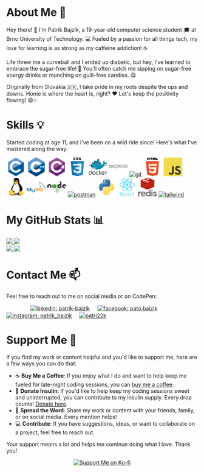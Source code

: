 # About Me 🚀

Hey there! 👋 I'm Patrik Bajzík, a 19-year-old computer science student 🎓 at Brno University of Technology. 💻 Fueled by a passion for all things tech, my love for learning is as strong as my caffeine addiction! ☕️

Life threw me a curveball and I ended up diabetic, but hey, I've learned to embrace the sugar-free life! 🍬 You'll often catch me sipping on sugar-free energy drinks or munching on guilt-free candies. 😋

Originally from Slovakia 🇸🇰, I take pride in my roots despite the ups and downs. Home is where the heart is, right? ❤️ Let's keep the positivity flowing! 😄✨

# Skills 💡

Started coding at age 11, and I've been on a wild ride since! Here's what I've mastered along the way:

<p align="left"> 
  <a href="https://www.cprogramming.com/" target="_blank" rel="noreferrer"> <img src="https://raw.githubusercontent.com/devicons/devicon/master/icons/c/c-original.svg" alt="c" width="50" height="50"/></a> <a href="https://www.w3schools.com/cpp/" target="_blank" rel="noreferrer"> <img src="https://raw.githubusercontent.com/devicons/devicon/master/icons/cplusplus/cplusplus-original.svg" alt="cplusplus" width="50" height="50"/></a> <a href="https://www.w3schools.com/cs/" target="_blank" rel="noreferrer"> <img src="https://raw.githubusercontent.com/devicons/devicon/master/icons/csharp/csharp-original.svg" alt="csharp" width="50" height="50"/></a> <a href="https://www.w3schools.com/css/" target="_blank" rel="noreferrer"> <img src="https://raw.githubusercontent.com/devicons/devicon/master/icons/css3/css3-original-wordmark.svg" alt="css3" width="50" height="50"/></a> <a href="https://www.docker.com/" target="_blank" rel="noreferrer"> <img src="https://raw.githubusercontent.com/devicons/devicon/master/icons/docker/docker-original-wordmark.svg" alt="docker" width="50" height="50"/></a> <a href="https://expressjs.com" target="_blank" rel="noreferrer"> <img src="https://raw.githubusercontent.com/devicons/devicon/master/icons/express/express-original-wordmark.svg" alt="express" width="50" height="50"/></a> <a href="https://git-scm.com/" target="_blank" rel="noreferrer"> <img src="https://www.vectorlogo.zone/logos/git-scm/git-scm-icon.svg" alt="git" width="50" height="50"/></a> <a href="https://html.spec.whatwg.org/multipage/" target="_blank" rel="noreferrer"> <img src="https://raw.githubusercontent.com/devicons/devicon/master/icons/html5/html5-original-wordmark.svg" alt="html5" width="50" height="50"/></a> <a href="https://developer.mozilla.org/en-US/docs/Web/JavaScript" target="_blank" rel="noreferrer"> <img src="https://raw.githubusercontent.com/devicons/devicon/master/icons/javascript/javascript-original.svg" alt="javascript" width="50" height="50"/></a> <a href="https://www.linux.org/" target="_blank" rel="noreferrer"> <img src="https://raw.githubusercontent.com/devicons/devicon/master/icons/linux/linux-original.svg" alt="linux" width="50" height="50"/></a> <a href="https://www.mysql.com/" target="_blank" rel="noreferrer"> <img src="https://raw.githubusercontent.com/devicons/devicon/master/icons/mysql/mysql-original-wordmark.svg" alt="mysql" width="50" height="50"/></a> <a href="https://nodejs.org" target="_blank" rel="noreferrer"> <img src="https://raw.githubusercontent.com/devicons/devicon/master/icons/nodejs/nodejs-original-wordmark.svg" alt="nodejs" width="50" height="50"/></a> <a href="https://postman.com" target="_blank" rel="noreferrer"> <img src="https://www.vectorlogo.zone/logos/getpostman/getpostman-icon.svg" alt="postman" width="50" height="50"/></a> <a href="https://www.python.org" target="_blank" rel="noreferrer"> <img src="https://raw.githubusercontent.com/devicons/devicon/master/icons/python/python-original.svg" alt="python" width="50" height="50"/></a> <a href="https://reactjs.org/" target="_blank" rel="noreferrer"> <img src="https://raw.githubusercontent.com/devicons/devicon/master/icons/react/react-original-wordmark.svg" alt="react" width="50" height="50"/></a> <a href="https://redis.io" target="_blank" rel="noreferrer"> <img src="https://raw.githubusercontent.com/devicons/devicon/master/icons/redis/redis-original-wordmark.svg" alt="redis" width="50" height="50"/></a> <a href="https://tailwindcss.com/" target="_blank" rel="noreferrer"> <img src="https://www.vectorlogo.zone/logos/tailwindcss/tailwindcss-icon.svg" alt="tailwind" width="50" height="50"/></a> 
</p>

# My GitHub Stats 📊

<div>
  <a href="https://github.com/anuraghazra/github-readme-stats">
    <img src="https://github-readme-streak-stats.herokuapp.com/?user=Patri22k&theme=radical&count_private=true" height="200px" />
  </a>
  <a href="https://github.com/anuraghazra/github-readme-stats">
    <img src="https://github-readme-stats.vercel.app/api?username=Patri22k&show_icons=true&theme=radical" height="200px" />
  </a>
</div>
<div>
  <a width="50%" href="https://github.com/anuraghazra/github-readme-stats">
    <img width="50%" src="https://github-readme-stats.vercel.app/api/wakatime?username=Patri22k&theme=radical&hide=other" />
  </a>
  <a href="https://github.com/anuraghazra/github-readme-stats">
    <img src="https://github-readme-stats.vercel.app/api/top-langs/?username=Patri22k&theme=radical&layout=donut&size_weight=0.5&count_weight=0.5&langs_count=5" height="253px" align="top" />
  </a>
</div>


# Contact Me 📫

Feel free to reach out to me on social media or on CodePen:

<p align="left">
  &nbsp;&nbsp;&nbsp;&nbsp;&nbsp;&nbsp;&nbsp;&nbsp;&nbsp;&nbsp;&nbsp;&nbsp;&nbsp;&nbsp;&nbsp;
  <a href="https://linkedin.com/in/patrik-bajzik" target="blank"><img align="center" src="https://raw.githubusercontent.com/rahuldkjain/github-profile-readme-generator/master/src/images/icons/Social/linked-in-alt.svg" alt="linkedin: patrik-bajzik" height="50" /></a>
  &nbsp;&nbsp;&nbsp;
  <a href="https://fb.com/pato.bajzik" target="blank"><img align="center" src="https://raw.githubusercontent.com/rahuldkjain/github-profile-readme-generator/master/src/images/icons/Social/facebook.svg" alt="facebook: pato.bajzik" height="50" /></a>
  &nbsp;&nbsp;&nbsp;
  <a href="https://instagram.com/patrik_bajzik" target="blank"><img align="center" src="https://raw.githubusercontent.com/rahuldkjain/github-profile-readme-generator/master/src/images/icons/Social/instagram.svg" alt="instagram: patrik_bajzik" height="50" /></a>
  &nbsp;&nbsp;&nbsp;
  <a href="https://codepen.io/patri22k" target="blank"><img align="center" src="https://raw.githubusercontent.com/rahuldkjain/github-profile-readme-generator/master/src/images/icons/Social/codepen.svg" alt="patri22k" height="50" /></a>
</p>

# Support Me 💸

If you find my work or content helpful and you'd like to support me, here are a few ways you can do that:

- ☕ **Buy Me a Coffee**: If you enjoy what I do and want to help keep me fueled for late-night coding sessions, you can [buy me a coffee](https://ko-fi.com/patrik_bajzik).
- 💉 **Donate Insulin**: If you'd like to help keep my coding sessions sweet and uninterrupted, you can contribute to my insulin supply. Every drop counts! [Donate here](https://paypal.me/patrikbajzik?country.x=SK&locale.x=sk_SK).
- 📣 **Spread the Word**: Share my work or content with your friends, family, or on social media. Every mention helps!
- 💻 **Contribute**: If you have suggestions, ideas, or want to collaborate on a project, feel free to reach out.

Your support means a lot and helps me continue doing what I love. Thank you!

<p align="center">
  <a href="https://ko-fi.com/patrik_bajzik">
    <img src="https://cdn.ko-fi.com/cdn/kofi3.png?v=3" height="50" width="210" alt="Support Me on Ko-fi">
  </a>
</p>
